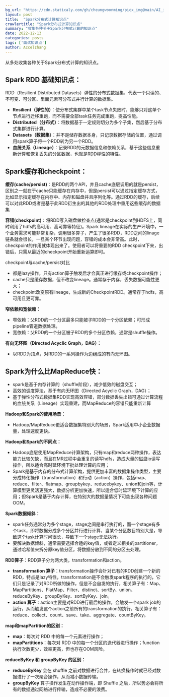 ```yaml
---
bg_url: "https://cdn.staticaly.com/gh/cheungwoonming/picx_img@main/AI_img/AI-image-004.png"
layout: post
title:  "Spark分布式计算知识点"
crawlertitle: "Spark分布式计算知识点"
summary: "收集各种关于Spark分布式计算的知识点"
date: 2022-12-13
categories: posts
tags: ['面试知识点']
author: Accelzhang
---
```


从多处收集各种关于Spark分布式计算的知识点。

## Spark RDD 基础知识点：

RDD（Resilient Distributed Datasets）弹性的分布式数据集，代表一个只读的、不可变、可分区、里面元素可分布式并行计算的数据集。

* **Resilient（弹性的）**：使分布式集群中某个task节点失败时，能够只对这单个节点进行迁移重跑，而不需要全部task任务完成重跑，提高性能。
* **Distributed（分布式）**：将数据基于一定规则切分为多个子集，然后基于分布式集群进行计算。
* **Datasets（数据集）**：并不是储存数据本身，只记录数据存储的位置，通过调用spark算子将一个RDD转为另一个RDD。
* **血统关系（Lineage）**：记录RDD的元数据信息和依赖关系，基于这些信息重新计算和恢复丢失的分区数据，也就是RDD弹性的特性。

## Spark缓存和checkpoint：
**缓存(cache/persist)**：是RDD的两个API，并且cache底层调用的就是persist，区别之一就在于cache只能缓存在内存中，但是persist可以通过指定缓存方式，比如显示指定缓存在内存中、内存和磁盘并且序列化等。通过RDD的缓存，后续可以对此RDD或者是基于此RDD衍生出的其他的RDD处理中重用这些缓存的数据集

**容错(checkpoint)**：将RDD写入磁盘做检查点(通常是checkpoint到HDFS上，同时利用了hdfs的高可用、高可靠等特征)。Spark lineage在实际的生产环境中，一个业务需求可能非常复杂，调用很多算子，产生了很多RDD，RDD之间的linage链条就会很长，一旦某个环节出现问题，容错的成本会非常高。此时，checkpoint的作用就体现出来了。使用者可以将重要的RDD checkpoint下来，出错后，只需从最近的checkpoint开始重新运算即可。

checkpoint与cache/persist对比
* 都是lazy操作，只有action算子触发后才会真正进行缓存或checkpoint操作；
* cache只是缓存数据，但不改变lineage。通常存于内存，丢失数据可能性更大；
* checkpoint改变原有lineage，生成新的CheckpointRDD。通常存于hdfs，高可用且更可靠。

**窄依赖和宽依赖：**
* 窄依赖：父RDD的一个分区最多只能被子RDD的一个分区依赖；可形成pipeline管道数据处理。
* 宽依赖：父RDD的一个分区被子RDD的多个分区依赖，通常是shuffle操作。

**有向无环图（Directed Acyclic Graph，DAG）：**
* 以RDD为顶点，对RDD的一系列操作为边组成的有向无环图。

## Spark为什么比MapReduce快：
* spark是基于内存计算的（shuffle阶段），减少低效的磁盘交互；
* 高效的调度算法，基于有向无环图（Directed Acyclic Graph，DAG）；
* 基于弹性分布式数据集RDD实现高效容错，部分数据丢失出错可通过计算流程的血统关系（Lineage）实现重建，而MapReduce的容错只能重新计算

**Hadoop和Spark的使用场景：**
* Hadoop/MapReduce更适合数据集特别大的场景，Spark适用中小企业数据量，处理速度更快。

**Hadoop和Spark的不同点：**
* Hadoop底层使用MapReduce计算架构，只有map和reduce两种操作，表达能力比较欠缺，而且在MR过程中会重复的读写hdfs，造成大量的磁盘io读写操作，所以适合高时延环境下批处理计算的应用；
* Spark是基于内存的分布式计算架构，提供更加丰富的数据集操作类型，主要分成转化操作（transformation）和行动（action）操作，包括map、reduce、filter、flatmap、groupbykey、reducebykey、union和join等，计算模型更灵活更强大，数据分析更加快速，所以适合低时延环境下计算的应用；但Spark是基于内存计算，在特别大的数据量情况下可能出现各种问题OOM。

**Spark数据倾斜：**
* spark任务通常分为多个stage，stage之间是串行执行的，而一个stage有多个task，即将数据分成多个分区并行进行计算，当某个分区数目特别大是，导致这个task计算时间很长，导致下一个stage无法执行。
* 要解决数据倾斜，通常需要选择合适的key值，或者定义相关的partitioner，通过哈希值来拆分原key值分区，将数据分散到不同的分区去处理。

**RDD算子**：RDD算子分为两大类，transformation和action。
* **transformation 算子**：transformation操作会针对已有的RDD创建一个新的RDD，特点是lazy特性，transformation是不会触发spark程序的执行的，它们只是记录了对RDD所做的操作，但是不会自发的执行，相关算子有：Map、MapPartitions、FlatMap、Filter、distinct、sortBy、union、reduceByKey、groupByKey、sortByKey、join。
* **action 算子**：action主要是对RDD进行最后的操作，会触发一个spark job的运行，从而触发这个action之前所有的transformation的执行，相关算子有：reduce、collect、count、save、take、aggregate、countByKey。

**map和mapPartition的区别：**
* **map**：每次对 RDD 中的每一个元素进行操作；
* **mapPartitions**：每次对 RDD 中的每一个分区的迭代器进行操作；function执行次数更少，效率更高，但也存在OOM风险。

**reduceByKey 和 groupByKey 的区别：**
* **reduceByKey** 会在 shuffle 之前对数据进行合并，在转换操作时就已经对数据进行了一次聚合操作，从而减小数据传输。
* **groupByKey** 算子操作发生在动作操作端，即 Shuffle 之后，所以势必会将所有的数据通过网络进行传输，造成不必要的浪费。

